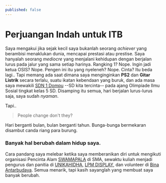 ```yaml
---
published: false
---
```

<div class="bg-scroll" style="background-image: url('{{ "https://www2016.itb.ac.id/gallery/files/12/20091222/1261474000.jpg" | absolute_url }}')"></div>

# Perjuangan Indah untuk ITB
Saya mengakui jika sejak kecil saya bukanlah seorang _achiever_ yang berambisi menaklukan dunia, mencapai prestasi atau prestise. Saya hanyalah seorang _mediocre_ yang menjalani kehidupan dengan berjalan lurus pada jalur yang sama setiap harinya. Rangking 1? Nope. Ingin jadi ketua OSIS? Nope. Pengen ini itu yang nyeleneh? Nope. Cinta? Itu beda lagi.. Tapi memang ada saat dimana saya menginginkan **PS2** dan **Gitar Listrik** secara terlalu, suatu ikatan kebendaan yang buruk, dan ada masa saya mewakili [SDN 1 Dompu](http://sdn1dompu.mysch.id) --SD kita tercinta-- pada ajang Olimpiade Ilmu Sosial tingkat kelas 5 SD. Disamping itu semua, hari berjalan lurus-lurus saja, saya sudah _nyaman_.

Tapi..
> People change don't they?

Hari berganti bulan, bulan berganti tahun. Bunga-bunga bermekaran disambut canda riang para burung. 

### Banyak hal berubah dalam hidup saya. 
Cara pandang saya melebar ketika saya memberanikan diri untuk mengikuti organisasi Pencinta Alam [SWAMAPALA](https://www.instagram.com/swamapala5/) di SMA, sewaktu kuliah menjadi pengurus dan panitia di [UNIKAHIDHA](http://unikahidha.ub.ac.id/), [LPM DISPLAY](http://display.ub.ac.id/), dan volunteer di [Bina Antarbudaya](http://bina-antarbudaya.or.id/en/home). Semua menarik, tapi kasih sayanglah yang membuat saya banyak berubah.

